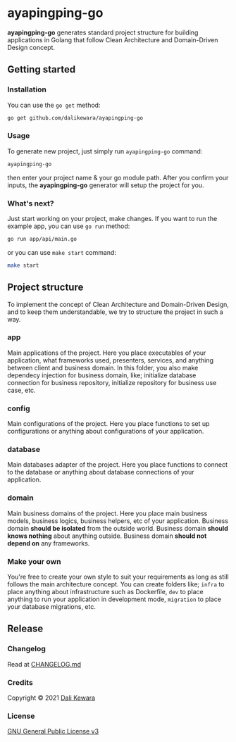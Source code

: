 # ayapingping-go

**ayapingping-go** generates standard project structure for building
applications in Golang that follow Clean Architecture and Domain-Driven Design concept.

## Getting started

### Installation

You can use the `go get` method:

```bash
go get github.com/dalikewara/ayapingping-go
```

### Usage

To generate new project, just simply run `ayapingping-go` command:

```bash
ayapingping-go
```

then enter your project name & your go module path. After you confirm your inputs,
the **ayapingping-go** generator will setup the project for you.

### What's next?

Just start working on your project, make changes. If you want to run the example app,
you can use `go run` method:

```bash
go run app/api/main.go
```

or you can use `make start` command:

```bash
make start
```


## Project structure

To implement the concept of Clean Architecture and Domain-Driven Design, and to keep them understandable,
we try to structure the project in such a way.

### app

Main applications of the project. Here you place executables of your application, what frameworks used, presenters,
services, and anything between client and business domain. In this folder, you also make dependecy injection
for business domain, like; initialize database connection for business repository, initialize repository for business use case, etc.

### config

Main configurations of the project. Here you place functions to set up configurations or anything about configurations of
your application.

### database

Main databases adapter of the project. Here you place functions to connect to the database or anything about database connections
of your application.

### domain

Main business domains of the project. Here you place main business models, business logics, business helpers, etc
of your application. Business domain **should be isolated** from the outside world. Business domain **should knows nothing** about
anything outside. Business domain **should not depend on** any frameworks.

### Make your own

You're free to create your own style to suit your requirements as long as
still follows the main architecture concept. You can create folders like; `infra` to place
anything about infrastructure such as Dockerfile, `dev` to place anything to run your
application in development mode, `migration` to place your database migrations, etc.

## Release

### Changelog

Read at [CHANGELOG.md](https://github.com/dalikewara/ayapingping-go/blob/master/CHANGELOG.md)

### Credits

Copyright &copy; 2021 [Dali Kewara](https://www.dalikewara.com)

### License

[GNU General Public License v3](https://github.com/dalikewara/ayapingping-go/blob/master/LICENSE)